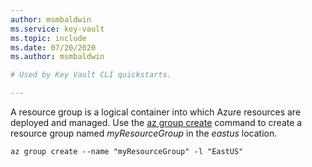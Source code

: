 ```yaml
---
author: msmbaldwin
ms.service: key-vault
ms.topic: include
ms.date: 07/20/2020
ms.author: msmbaldwin

# Used by Key Vault CLI quickstarts.

---
```


A resource group is a logical container into which Azure resources are deployed and managed. Use the [az group create](/cli/azure/group#az_group_create) command to create a resource group named *myResourceGroup* in the *eastus* location.

```azurecli
az group create --name "myResourceGroup" -l "EastUS"
```
